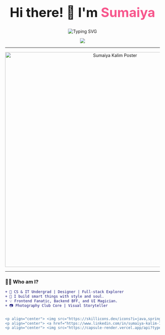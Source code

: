 <!-- Sumaiya Kalim | GitHub Profile ReadMe -->

<h1 align="center" style="font-size: 3em;">
  Hi there! 👋 I'm <span style="color:#f7568c;">Sumaiya</span>
</h1>

<p align="center">
  <img src="https://readme-typing-svg.demolab.com?font=Fira+Code&weight=500&size=26&pause=1000&color=00BFFF&center=true&vCenter=true&width=700&lines=Frontend+Dev+with+a+Designer%27s+Soul.;Lover+of+Code,+Creativity+%26+Caffeine.;Always+Building,+Designing,+Clicking+Magic!+💻+🎨+📸" alt="Typing SVG" />
</p>

<p align="center">
  <img src="https://capsule-render.vercel.app/api?type=waving&color=gradient&height=100&section=header"/>
</p>

---

<p align="center">
  <img src="https://raw.githubusercontent.com/Hiromitachi/Hiromitachi/main/poster.png" width="700px" alt="Sumaiya Kalim Poster"/>
</p>

---

### 👩‍💻 Who am I?

```diff
+ 🧠 CS & IT Undergrad | Designer | Full-stack Explorer
+ 🔮 I build smart things with style and soul.
+ 💡 Frontend Fanatic, Backend BFF, and UI Magician.
+ 📷 Photography Club Core | Visual Storyteller


<p align="center"> <img src="https://skillicons.dev/icons?i=java,spring,nodejs,js,html,css,mysql,mongodb,figma,vscode,git&theme=light" /> </p>
<p align="center"> <a href="https://www.linkedin.com/in/sumaiya-kalim-7ab784268/" target="_blank"> <img src="https://img.shields.io/badge/-LinkedIn-blue?style=for-the-badge&logo=linkedin"/> </a> <a href="mailto:sumaiyakalim@gmail.com"> <img src="https://img.shields.io/badge/-Email-D14836?style=for-the-badge&logo=gmail&logoColor=white"/> </a> </p>
<p align="center"> <img src="https://capsule-render.vercel.app/api?type=waving&color=gradient&height=90&section=footer"/> </p> ```
